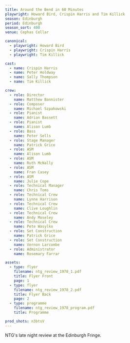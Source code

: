 ```yaml
---
title: Around the Bend in 60 Minutes
playwright: Howard Bird, Crispin Harris and Tim Killick
season: Edinburgh
period: Edinburgh
season_sort: 400
venue: Cephas Cellar

canonical:
  - playwright: Howard Bird
  - playwright: Crispin Harris
  - playwright: Tim Killick

cast:
  - name: Crispin Harris
  - name: Peter Holdway
  - name: Sally Thompson
  - name: Tim Killick

crew:
  - role: Director
    name: Matthew Bannister
  - role: Composer
    name: Michael Szpakowski
  - role: Pianist
    name: Adrian Bassett
  - role: Pianist
    name: Alison Lumb
  - role: Bass
    name: Peter Sells
  - role: Stage Manager
    name: Patrick Grice
  - role: ASM
    name: Alison Lumb
  - role: ASM
    name: Ruth McNally
  - role: ASM
    name: Fran Casey
  - role: ASM
    name: Julie Cope
  - role: Technical Manager
    name: Chris Toms
  - role: Technical Crew
    name: Lynne Harrison
  - role: Technical Crew
    name: Clive Loughlin
  - role: Technical Crew
    name: Andy Moseley
  - role: Technical Crew
    name: Pete Wasylko
  - role: Set Construction
    name: Patrick Grice
  - role: Set Construction
    name: Vernon Larcombe
  - role: Administrator
    name: Rosemary Farrar

assets:
  - type: flyer
    filename: ntg_review_1978_1.pdf
    title: Flyer Front
    page: 1
  - type: flyer
    filename: ntg_review_1978_2.pdf
    title: Flyer Back
    page: 2
  - type: programme
    filename: ntg_review_1978_program.pdf
    title: Programme

prod_shots: n3btsV
---
```


NTG's late night review at the Edinburgh Fringe.
